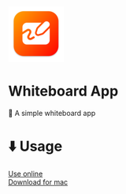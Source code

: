 ![Icon](https://github.com/ItsFoxDev/WhiteboardApp/raw/main/img/icon-small.png)
# Whiteboard App
🎨 A simple whiteboard app

# ⬇️ Usage
[Use online](https://itsfoxdev.github.io/WhiteboardApp/)
<br>
[Download for mac](https://github.com/ItsFoxDev/WhiteboardApp/raw/main/appfiles/Whiteboard.zip)
